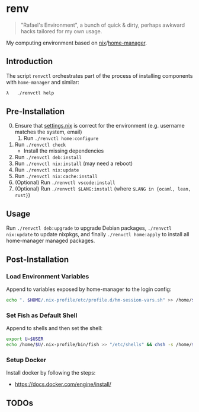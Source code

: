# renv

> "Rafael's Environment", a bunch of quick & dirty, perhaps awkward hacks tailored for my own usage.

My computing environment based on [nix](https://github.com/NixOS/nix)/[home-manager](https://github.com/nix-community/home-manager).

## Introduction

The script `renvctl` orchestrates part of the process of installing components with `home-manager` and similar:

```sh
λ   ./renvctl help
```

## Pre-Installation

0. Ensure that [settings.nix](./nixpkgs/settings.nix) is correct for the environment (e.g. username matches the system, email)
   1. Run `./renvctl home:configure`
1. Run `./renvctl check`
   - Install the missing dependencies
2. Run `./renvctl deb:install`
3. Run `./renvctl nix:install` (may need a reboot)
4. Run `./renvctl nix:update`
5. Run `./renvctl nix:cache:install`
6. (Optional) Run `./renvctl vscode:install`
7. (Optional) Run `./renvctl $LANG:install` (where `$LANG in {ocaml, lean, rust}`)

## Usage

Run `./renvctl deb:upgrade` to upgrade Debian packages, `./renvctl nix:update` to update nixpkgs, and finally `./renvctl home:apply` to install all home-manager managed packages.

## Post-Installation

### Load Environment Variables

Append to variables exposed by home-manager to the login config:

```bash
echo ". $HOME/.nix-profile/etc/profile.d/hm-session-vars.sh" >> /home/$USER/.profile
```

### Set Fish as Default Shell

Append to shells and then set the shell:

```bash
export U=$USER
echo /home/$U/.nix-profile/bin/fish >> "/etc/shells" && chsh -s /home/$U/.nix-profile/bin/fish $U
```

### Setup Docker

Install docker by following the steps:

- <https://docs.docker.com/engine/install/>

## TODOs
